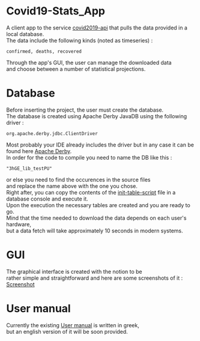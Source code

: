 # Covid19-Stats_App
A client app to the service [covid2019-api](https://covid2019-api.herokuapp.com/)
that pulls the data provided in a local database.\
The data include the following kinds (noted as timeseries) : 
```
confirmed, deaths, recovered
```
Through the app's GUI, the user can manage the downloaded data\
and choose between a number of statistical projections.
# Database
Before inserting the project, the user must create the database.\
The database is created using Apache Derby JavaDB using the following driver :
```
org.apache.derby.jdbc.ClientDriver
```
Most probably your IDE already includes the driver but in any case it can be found here [Apache Derby](https://github.com/apache/derby.git).\
In order for the code to compile you need to name the DB like this :
```
"3hGE_lib_testPU"
```
or else you need to find the occurences in the source files\
and replace the name above with the one you chose.\
Right after, you can copy the contents of the [init-table-script](init-table-script.sql) file in a
database console and execute it.\
Upon the execution the necessary tables are created and you are ready to go.\
Mind that the time needed to download the data depends on each user's hardware,\
but a data fetch will take approximately 10 seconds in modern systems.
# GUI
The graphical interface is created with the notion to be\
rather simple and straightforward and here are some screenshots of it :
[Screenshot](<img width="909" alt="Screenshot 2021-03-14 at 5 42 46 PM" src="https://user-images.githubusercontent.com/63146477/111530889-860abb00-876c-11eb-8626-d46492d68061.png">)
# User manual
Currently the existing [User manual](User_guide.pdf) is written in greek,\
but an english version of it will be soon provided.
